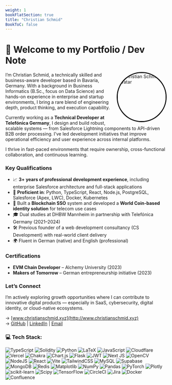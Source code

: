 ```yaml
---
weight: 1
bookFlatSection: true
title: "Christian Schmid"
BookToC: false
---
```


# 👋 Welcome to my Portfolio / Dev Note
<div style="float: right; width: 150px; height: 150px; border: 3px solid #000; border-radius: 50%; overflow: hidden; margin-left: 20px;">
  <img src="images/profile.png" 
       style="width: 100%; height: 100%; object-fit: cover; object-position: top left;" 
       alt="Christian Schmid Avatar">
</div>

I’m Christian Schmid, a technically skilled and business-aware developer based in Bavaria, Germany. With a background in Business Informatics (B.Sc., focus on Data Science) and hands-on experience in enterprise and startup environments, I bring a rare blend of engineering depth, product thinking, and execution capability.

Currently working as a **Technical Developer at Telefónica Germany**, I design and build robust, scalable systems — from Salesforce Lightning components to API-driven B2B order processing. I’ve led development initiatives that improve operational efficiency and user experience across internal platforms.

I thrive in fast-paced environments that require ownership, cross-functional collaboration, and continuous learning.

### Key Qualifications

- 📈 **3+ years of professional development experience**, including enterprise Salesforce architecture and full-stack applications
- 🔧 **Proficient in**: Python, TypeScript, React, Node.js, PostgreSQL, Salesforce (Apex, LWC), Docker, Kubernetes
- 🔗 Built a **Blockchain SSO** system and developed a **World Coin-based identity solution** for telecom use cases
- 🎓 Dual studies at DHBW Mannheim in partnership with Telefónica Germany (2021–2024)
- 🛠 Previous founder of a web development consultancy (CS Development) with real-world client delivery
- 🌍 Fluent in German (native) and English (professional)

### Certifications

- **EVM Chain Developer** – Alchemy University (2023)  
- **Makers of Tomorrow** – German entrepreneurship initiative (2023)

### Let’s Connect

I’m actively exploring growth opportunities where I can contribute to innovative digital products — especially in SaaS, cybersecurity, digital identity, or cloud-native ecosystems.

→ [www.christianschmid.xyz](http://www.christianschmid.xyz)  
→ [GitHub](https://github.com/chris017) | [LinkedIn](https://www.linkedin.com/in/christian-schmid-8b4b1b16a) | [Email](mailto:christian.schmid.work@gmail.com)

### 💻 Tech Stack:
![TypeScript](https://img.shields.io/badge/typescript-%23007ACC.svg?style=for-the-badge&logo=typescript&logoColor=white) ![Solidity](https://img.shields.io/badge/Solidity-%23363636.svg?style=for-the-badge&logo=solidity&logoColor=white) ![Python](https://img.shields.io/badge/python-3670A0?style=for-the-badge&logo=python&logoColor=ffdd54) ![LaTeX](https://img.shields.io/badge/latex-%23008080.svg?style=for-the-badge&logo=latex&logoColor=white) ![JavaScript](https://img.shields.io/badge/javascript-%23323330.svg?style=for-the-badge&logo=javascript&logoColor=%23F7DF1E) ![Cloudflare](https://img.shields.io/badge/Cloudflare-F38020?style=for-the-badge&logo=Cloudflare&logoColor=white) ![Vercel](https://img.shields.io/badge/vercel-%23000000.svg?style=for-the-badge&logo=vercel&logoColor=white) ![Chakra](https://img.shields.io/badge/chakra-%234ED1C5.svg?style=for-the-badge&logo=chakraui&logoColor=white) ![Chart.js](https://img.shields.io/badge/chart.js-F5788D.svg?style=for-the-badge&logo=chart.js&logoColor=white) ![Flask](https://img.shields.io/badge/flask-%23000.svg?style=for-the-badge&logo=flask&logoColor=white) ![JWT](https://img.shields.io/badge/JWT-black?style=for-the-badge&logo=JSON%20web%20tokens) ![Next JS](https://img.shields.io/badge/Next-black?style=for-the-badge&logo=next.js&logoColor=white) ![OpenCV](https://img.shields.io/badge/opencv-%23white.svg?style=for-the-badge&logo=opencv&logoColor=white) ![NodeJS](https://img.shields.io/badge/node.js-6DA55F?style=for-the-badge&logo=node.js&logoColor=white) ![React](https://img.shields.io/badge/react-%2320232a.svg?style=for-the-badge&logo=react&logoColor=%2361DAFB) ![Vite](https://img.shields.io/badge/vite-%23646CFF.svg?style=for-the-badge&logo=vite&logoColor=white) ![TailwindCSS](https://img.shields.io/badge/tailwindcss-%2338B2AC.svg?style=for-the-badge&logo=tailwind-css&logoColor=white) ![MySQL](https://img.shields.io/badge/mysql-4479A1.svg?style=for-the-badge&logo=mysql&logoColor=white) ![Supabase](https://img.shields.io/badge/Supabase-3ECF8E?style=for-the-badge&logo=supabase&logoColor=white) ![MongoDB](https://img.shields.io/badge/MongoDB-%234ea94b.svg?style=for-the-badge&logo=mongodb&logoColor=white) ![Redis](https://img.shields.io/badge/redis-%23DD0031.svg?style=for-the-badge&logo=redis&logoColor=white) ![Matplotlib](https://img.shields.io/badge/Matplotlib-%23ffffff.svg?style=for-the-badge&logo=Matplotlib&logoColor=black) ![NumPy](https://img.shields.io/badge/numpy-%23013243.svg?style=for-the-badge&logo=numpy&logoColor=white) ![Pandas](https://img.shields.io/badge/pandas-%23150458.svg?style=for-the-badge&logo=pandas&logoColor=white) ![PyTorch](https://img.shields.io/badge/PyTorch-%23EE4C2C.svg?style=for-the-badge&logo=PyTorch&logoColor=white) ![Plotly](https://img.shields.io/badge/Plotly-%233F4F75.svg?style=for-the-badge&logo=plotly&logoColor=white) ![scikit-learn](https://img.shields.io/badge/scikit--learn-%23F7931E.svg?style=for-the-badge&logo=scikit-learn&logoColor=white) ![Scipy](https://img.shields.io/badge/SciPy-%230C55A5.svg?style=for-the-badge&logo=scipy&logoColor=%white) ![TensorFlow](https://img.shields.io/badge/TensorFlow-%23FF6F00.svg?style=for-the-badge&logo=TensorFlow&logoColor=white) ![CircleCI](https://img.shields.io/badge/circleci-%23161616.svg?style=for-the-badge&logo=circleci&logoColor=white) ![Jira](https://img.shields.io/badge/jira-%230A0FFF.svg?style=for-the-badge&logo=jira&logoColor=white) ![Docker](https://img.shields.io/badge/docker-%230db7ed.svg?style=for-the-badge&logo=docker&logoColor=white) ![Confluence](https://img.shields.io/badge/confluence-%23172BF4.svg?style=for-the-badge&logo=confluence&logoColor=white)
